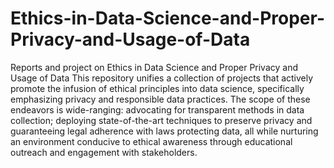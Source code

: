 # Ethics-in-Data-Science-and-Proper-Privacy-and-Usage-of-Data
Reports and project on Ethics in Data Science and Proper Privacy and Usage of Data
This repository unifies a collection of projects that actively promote the infusion of ethical principles into data science, specifically emphasizing privacy and responsible data practices. The scope of these endeavors is wide-ranging: advocating for transparent methods in data collection; deploying state-of-the-art techniques to preserve privacy and guaranteeing legal adherence with laws protecting data, all while nurturing an environment conducive to ethical awareness through educational outreach and engagement with stakeholders. 
